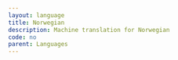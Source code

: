 ```yaml
---
layout: language
title: Norwegian
description: Machine translation for Norwegian
code: no
parent: Languages
---
```

